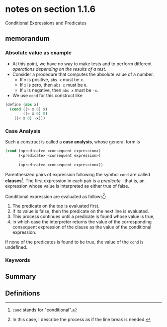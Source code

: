 # notes on section 1.1.6

Conditional Expressions and Predicates


## memorandum


### Absolute value as example

* At this point, we have no way to make tests and to perform different *operations depending on the results of a test*.
* Consider a procedure that computes the absolute value of a number.
	* If `x` is positive, `abs x` must be `x`.
	* If `x` is zero, then `abs x` must be `0`.
	* If `x` is negative, then `abs x` must be `-x`.
* We use `cond` for this construct like 

```scheme
(define (abs x)
  (cond ((> x 0) x)
        ((= x 0) 0)
	((< x 0) -x)))
```


### Case Analysis

Such a construct is called a **case analysis**,
whose general form is 

```scheme
(cond (<predicate> <consequent expression>)
      (<predicate> <consequent expression>)
      ...
      (<predicate> <consequent expression>))

```


Parenthesized pairs of expression following the symbol `cond` are called **clauses**[^2].
The first expression in each pair is a *predicate*--that is,
an expression whose value is interpreted as either true of false.

[^2]: `cond` stands for "conditional".

Conditional expression are evaluated as follows[^1]:
1. The predicate on the top is evaluated first.  
1. If its value is false, then the predicate on the next line is evaluated.  
1. This process continues until a predicate is found whose value is true,
1. in which case the interpreter returns the value of the corresponding consequent expression of the clause as the value of the conditional expression.

If none of the predicates is found to be true, 
the value of the `cond` is undefined.

[^1]: In this case, I describe the process as if the line break is needed. 



### Keywords


## Summary

## Definitions
